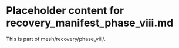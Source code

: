 # Placeholder content for recovery_manifest_phase_viii.md

This is part of mesh/recovery/phase_viii/.